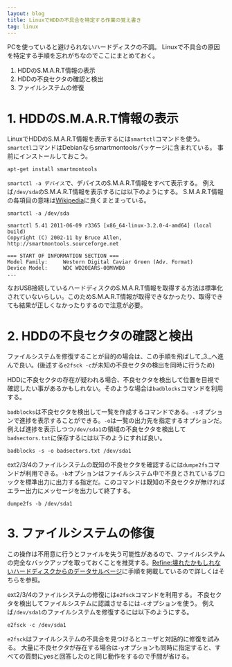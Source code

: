 ```yaml
---
layout: blog
title: LinuxでHDDの不具合を特定する作業の覚え書き
tag: linux
---
```




PCを使っていると避けられないハードディスクの不調。
Linuxで不具合の原因を特定する手順を忘れがちなのでここにまとめておく。

1. HDDのS.M.A.R.T情報の表示
2. HDDの不良セクタの確認と検出
3. ファイルシステムの修復

# 1. HDDのS.M.A.R.T情報の表示

LinuxでHDDのS.M.A.R.T情報を表示するには`smartctl`コマンドを使う。
`smartctl`コマンドはDebianならsmartmontoolsパッケージに含まれている。
事前にインストールしておこう。

~~~~
apt-get install smartmontools
~~~~

`smartctl -a デバイス`で、デバイスのS.M.A.R.T情報をすべて表示する。
例えば`/dev/sda`のS.M.A.R.T情報を表示するには以下のようにする。
S.M.A.R.T情報の各項目の意味は[Wikipedia](http://ja.wikipedia.org/wiki/Self-Monitoring,_Analysis_and_Reporting_Technology)に良くまとまっている。

~~~~
smartctl -a /dev/sda
~~~~

~~~~
smartctl 5.41 2011-06-09 r3365 [x86_64-linux-3.2.0-4-amd64] (local build)
Copyright (C) 2002-11 by Bruce Allen, http://smartmontools.sourceforge.net

=== START OF INFORMATION SECTION ===
Model Family:     Western Digital Caviar Green (Adv. Format)
Device Model:     WDC WD20EARS-00MVWB0
...
~~~~

なおUSB接続しているハードディスクのS.M.A.R.T情報を取得する方法は標準化されていないらしい。このためS.M.A.R.T情報が取得できなかったり、取得できても結果が正しくなかったりするので注意が必要。

# 2. HDDの不良セクタの確認と検出

ファイルシステムを修復することが目的の場合は、この手順を飛ばして_3._へ進んで良い。(後述する`e2fsck -c`が未知の不良セクタの検出を同時に行うため)

HDDに不良セクタの存在が疑われる場合、不良セクタを検出して位置を目視で確認したい事があるかもしれない。そのような場合は`badblocks`コマンドを利用する。

`badblocks`は不良セクタを検出して一覧を作成するコマンドである。`-s`オプションで進捗を表示することができる。`-o`は一覧の出力先を指定するオプションだ。例えば進捗を表示しつつ`/dev/sda1`の領域の不良セクタを検出して`badsectors.txt`に保存するには以下のようにすれば良い。

~~~~
badblocks -s -o badsectors.txt /dev/sda1
~~~~

ext2/3/4のファイルシステムの既知の不良セクタを確認するには`dumpe2fs`コマンドが利用できる。`-b`オプションはファイルシステム中で不良とされているブロックを標準出力に出力する指定だ。このコマンドは既知の不良セクタが無ければエラー出力にメッセージを出力して終了する。

~~~~
dumpe2fs -b /dev/sda1
~~~~

# 3. ファイルシステムの修復

この操作は不用意に行うとファイルを失う可能性があるので、ファイルシステムの完全なバックアップを取っておくことを推奨する。[Refine:壊れたかもしれないハードディスクからのデータサルベージ](http://www.xmisao.com/2013/12/02/hdd-salvage-by-dd.html)に手順を掲載しているので詳しくはそちらを参照。

ext2/3/4のファイルシステムの修復には`e2fsck`コマンドを利用する。
不良セクタを検出してファイルシステムに認識させるには`-c`オプションを使う。
例えば`/dev/sda1`のファイルシステムを修復するには以下のようにする。

~~~~
e2fsck -c /dev/sda1
~~~~

`e2fsck`はファイルシステムの不具合を見つけるとユーザと対話的に修復を試みる。
大量に不良セクタが存在する場合は`-y`オプションも同時に指定すると、すべての質問にyesと回答したのと同じ動作をするので手間が省ける。
